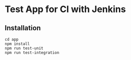 # Test App for CI with Jenkins

## Installation

```
cd app
npm install
npm run test-unit
npm run test-integration
```
<!-- This is a change to test the push trigger -->
<!-- Testing again -->
<!-- Testing again -->
<!-- Testing again -->
<!-- Testing again -->
